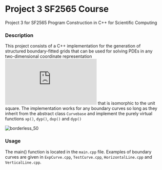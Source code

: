 # Project 3 SF2565 Course
Project 3 for SF2565 Program Construction in C++ for Scientific Computing
### Description
This project consists of a C++ implementation for the generation of structured boundary-fitted grids that can be used for solving PDEs in any two-dimensional coordinate representation 
![equation](https://latex.codecogs.com/gif.latex?%5Cleft%20%5B%5Cxi%2C%20%5Ceta%20%5Cright%20%5D%20%5Csimeq%20I%20%5Ctimes%20I)
 that is isomorphic to the unit square. The implementation works for any boundary curves so long as they inherit from the abstract class `Curvebase` and implement the purely virtual functions `xp()`, `dyp()`, `dxp()` and `dyp()`

![borderless_50](https://user-images.githubusercontent.com/47230525/144439127-8b132923-2325-426d-849a-1780b43cedab.png)

### Usage
The main() function is located in the `main.cpp` file. Examples of boundary curves are given in `ExpCurve.cpp`, `TestCurve.cpp`, `HorizontalLine.cpp` and `VerticalLine.cpp`.
